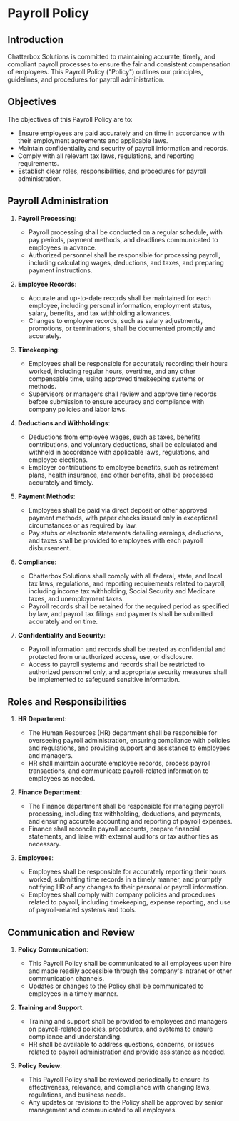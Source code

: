 # Payroll Policy

## Introduction

Chatterbox Solutions is committed to maintaining accurate, timely, and compliant payroll processes to ensure the fair and consistent compensation of employees. This Payroll Policy ("Policy") outlines our principles, guidelines, and procedures for payroll administration.

## Objectives

The objectives of this Payroll Policy are to:

- Ensure employees are paid accurately and on time in accordance with their employment agreements and applicable laws.
- Maintain confidentiality and security of payroll information and records.
- Comply with all relevant tax laws, regulations, and reporting requirements.
- Establish clear roles, responsibilities, and procedures for payroll administration.

## Payroll Administration

1. **Payroll Processing**:
   - Payroll processing shall be conducted on a regular schedule, with pay periods, payment methods, and deadlines communicated to employees in advance.
   - Authorized personnel shall be responsible for processing payroll, including calculating wages, deductions, and taxes, and preparing payment instructions.

2. **Employee Records**:
   - Accurate and up-to-date records shall be maintained for each employee, including personal information, employment status, salary, benefits, and tax withholding allowances.
   - Changes to employee records, such as salary adjustments, promotions, or terminations, shall be documented promptly and accurately.

3. **Timekeeping**:
   - Employees shall be responsible for accurately recording their hours worked, including regular hours, overtime, and any other compensable time, using approved timekeeping systems or methods.
   - Supervisors or managers shall review and approve time records before submission to ensure accuracy and compliance with company policies and labor laws.

4. **Deductions and Withholdings**:
   - Deductions from employee wages, such as taxes, benefits contributions, and voluntary deductions, shall be calculated and withheld in accordance with applicable laws, regulations, and employee elections.
   - Employer contributions to employee benefits, such as retirement plans, health insurance, and other benefits, shall be processed accurately and timely.

5. **Payment Methods**:
   - Employees shall be paid via direct deposit or other approved payment methods, with paper checks issued only in exceptional circumstances or as required by law.
   - Pay stubs or electronic statements detailing earnings, deductions, and taxes shall be provided to employees with each payroll disbursement.

6. **Compliance**:
   - Chatterbox Solutions shall comply with all federal, state, and local tax laws, regulations, and reporting requirements related to payroll, including income tax withholding, Social Security and Medicare taxes, and unemployment taxes.
   - Payroll records shall be retained for the required period as specified by law, and payroll tax filings and payments shall be submitted accurately and on time.

7. **Confidentiality and Security**:
   - Payroll information and records shall be treated as confidential and protected from unauthorized access, use, or disclosure.
   - Access to payroll systems and records shall be restricted to authorized personnel only, and appropriate security measures shall be implemented to safeguard sensitive information.

## Roles and Responsibilities

1. **HR Department**:
   - The Human Resources (HR) department shall be responsible for overseeing payroll administration, ensuring compliance with policies and regulations, and providing support and assistance to employees and managers.
   - HR shall maintain accurate employee records, process payroll transactions, and communicate payroll-related information to employees as needed.

2. **Finance Department**:
   - The Finance department shall be responsible for managing payroll processing, including tax withholding, deductions, and payments, and ensuring accurate accounting and reporting of payroll expenses.
   - Finance shall reconcile payroll accounts, prepare financial statements, and liaise with external auditors or tax authorities as necessary.

3. **Employees**:
   - Employees shall be responsible for accurately reporting their hours worked, submitting time records in a timely manner, and promptly notifying HR of any changes to their personal or payroll information.
   - Employees shall comply with company policies and procedures related to payroll, including timekeeping, expense reporting, and use of payroll-related systems and tools.

## Communication and Review

1. **Policy Communication**:
   - This Payroll Policy shall be communicated to all employees upon hire and made readily accessible through the company's intranet or other communication channels.
   - Updates or changes to the Policy shall be communicated to employees in a timely manner.

2. **Training and Support**:
   - Training and support shall be provided to employees and managers on payroll-related policies, procedures, and systems to ensure compliance and understanding.
   - HR shall be available to address questions, concerns, or issues related to payroll administration and provide assistance as needed.

3. **Policy Review**:
   - This Payroll Policy shall be reviewed periodically to ensure its effectiveness, relevance, and compliance with changing laws, regulations, and business needs.
   - Any updates or revisions to the Policy shall be approved by senior management and communicated to all employees.
